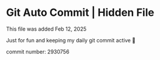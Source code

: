 # Git Auto Commit | Hidden File

This file was added Feb 12, 2025

Just for fun and keeping my daily git commit active 🤪

commit number: 2930756
